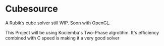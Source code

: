 # Cubesource
A Rubik’s cube solver still WIP. Soon with OpenGL.

This Project will be using Kociemba's Two-Phase algrotihm. It's efficiency combined with C speed is making it a very good solver
